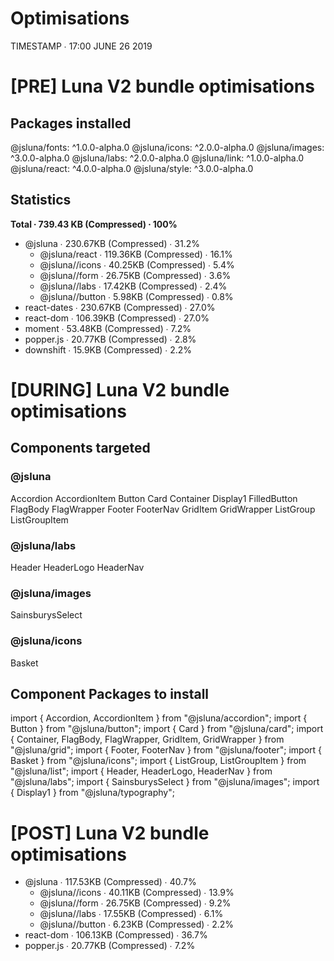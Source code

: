 # Optimisations

TIMESTAMP ∙ 17:00 JUNE 26 2019

# [PRE] Luna V2 bundle optimisations

## Packages installed

@jsluna/fonts: ^1.0.0-alpha.0
@jsluna/icons: ^2.0.0-alpha.0
@jsluna/images: ^3.0.0-alpha.0
@jsluna/labs: ^2.0.0-alpha.0
@jsluna/link: ^1.0.0-alpha.0
@jsluna/react: ^4.0.0-alpha.0
@jsluna/style: ^3.0.0-alpha.0

## Statistics

**Total ∙ 739.43 KB (Compressed) ∙ 100%**

- @jsluna ∙ 230.67KB (Compressed) ∙ 31.2%
  - @jsluna/react ∙ 119.36KB (Compressed) ∙ 16.1%
  - @jsluna//icons ∙ 40.25KB (Compressed) ∙ 5.4%
  - @jsluna//form ∙ 26.75KB (Compressed) ∙ 3.6%
  - @jsluna//labs ∙ 17.42KB (Compressed) ∙ 2.4%
  - @jsluna//button ∙ 5.98KB (Compressed) ∙ 0.8%
- react-dates ∙ 230.67KB (Compressed) ∙ 27.0%
- react-dom ∙ 106.39KB (Compressed) ∙ 27.0%
- moment ∙ 53.48KB (Compressed) ∙ 7.2%
- popper.js ∙ 20.77KB (Compressed) ∙ 2.8%
- downshift ∙ 15.9KB (Compressed) ∙ 2.2%

# [DURING] Luna V2 bundle optimisations

## Components targeted

### @jsluna

Accordion
AccordionItem
Button
Card
Container
Display1
FilledButton
FlagBody
FlagWrapper
Footer
FooterNav
GridItem
GridWrapper
ListGroup
ListGroupItem

### @jsluna/labs

Header
HeaderLogo
HeaderNav

### @jsluna/images

SainsburysSelect

### @jsluna/icons

Basket

## Component Packages to install

import { Accordion, AccordionItem } from "@jsluna/accordion";
import { Button } from "@jsluna/button";
import { Card } from "@jsluna/card";
import { Container, FlagBody, FlagWrapper, GridItem, GridWrapper } from "@jsluna/grid";
import { Footer, FooterNav } from "@jsluna/footer";
import { Basket } from "@jsluna/icons";
import { ListGroup, ListGroupItem } from "@jsluna/list";
import { Header, HeaderLogo, HeaderNav } from "@jsluna/labs";
import { SainsburysSelect } from "@jsluna/images";
import { Display1 } from "@jsluna/typography";

# [POST] Luna V2 bundle optimisations

- @jsluna ∙ 117.53KB (Compressed) ∙ 40.7%
  - @jsluna//icons ∙ 40.11KB (Compressed) ∙ 13.9%
  - @jsluna//form ∙ 26.75KB (Compressed) ∙ 9.2%
  - @jsluna//labs ∙ 17.55KB (Compressed) ∙ 6.1%
  - @jsluna//button ∙ 6.23KB (Compressed) ∙ 2.2%
- react-dom ∙ 106.13KB (Compressed) ∙ 36.7%
- popper.js ∙ 20.77KB (Compressed) ∙ 7.2%

